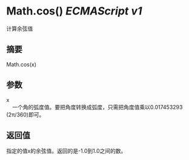# Math.cos() _ECMAScript v1_

计算余弦值

## 摘要

Math.cos(x)

## 参数

x  
    一个角的弧度值。要把角度转换成弧度，只需把角度值乘以0.017453293 (2π/360)即可。

## 返回值

指定的值x的余弦值。返回的是-1.0到1.0之间的数。

